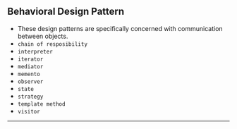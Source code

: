 ## Behavioral Design Pattern
- These design patterns are specifically concerned with communication between objects.
- `chain of resposibility`
- `interpreter`
- `iterator`
- `mediator`
- `memento`
- `observer`
- `state`
- `strategy`
- `template method`
- `visitor`
---